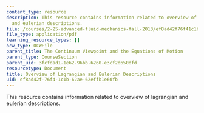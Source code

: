 ```yaml
---
content_type: resource
description: This resource contains information related to overview of lagrangian
  and eulerian descriptions.
file: /courses/2-25-advanced-fluid-mechanics-fall-2013/ef8ad42f76f41c1b62ae62effb1e60fb_MIT2_25F13_OverviewofLag.pdf
file_type: application/pdf
learning_resource_types: []
ocw_type: OCWFile
parent_title: The Continuum Viewpoint and the Equations of Motion
parent_type: CourseSection
parent_uid: 3fcfdad1-1e62-96bb-6260-e3cf2d650dfd
resourcetype: Document
title: Overview of Lagrangian and Eulerian Descriptions
uid: ef8ad42f-76f4-1c1b-62ae-62effb1e60fb
---
```

This resource contains information related to overview of lagrangian and eulerian descriptions.


